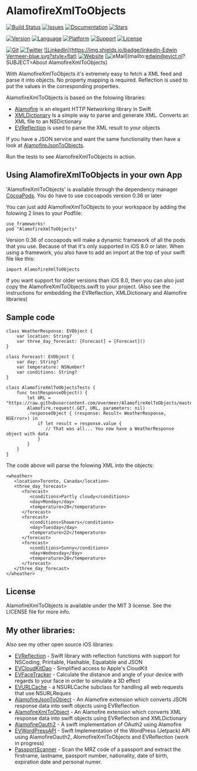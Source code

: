 # AlamofireXmlToObjects

<!---
 [![Circle CI](https://img.shields.io/circleci/project/evermeer/AlamofireXmlToObjects.svg?style=flat)](https://circleci.com/gh/evermeer/AlamofireXmlToObjects)
 -->
[![Build Status](https://travis-ci.org/evermeer/AlamofireXmlToObjects.svg?style=flat)](https://travis-ci.org/evermeer/AlamofireXmlToObjects)
[![Issues](https://img.shields.io/github/issues-raw/evermeer/AlamofireXmlToObjects.svg?style=flat)](https://github.com/evermeer/AlamofireXmlToObjects/issues)
[![Documentation](https://img.shields.io/badge/documented-100%-brightgreen.svg?style=flat)](http://cocoadocs.org/docsets/AlamofireXmlToObjects)
[![Stars](https://img.shields.io/github/stars/evermeer/AlamofireXmlToObjects.svg?style=flat)](https://github.com/evermeer/AlamofireXmlToObjects/stargazers)

[![Version](https://img.shields.io/cocoapods/v/AlamofireXmlToObjects.svg?style=flat)](http://cocoadocs.org/docsets/AlamofireXmlToObjects)
[![Language](https://img.shields.io/badge/language-swift2-f48041.svg?style=flat)](https://developer.apple.com/swift)
[![Platform](https://img.shields.io/cocoapods/p/AlamofireXmlToObjects.svg?style=flat)](http://cocoadocs.org/docsets/AlamofireXmlToObjects)
[![Support](https://img.shields.io/badge/support-iOS%208%2B%20|%20OSX%2010.9+%20-blue.svg?style=flat)](https://www.apple.com/nl/ios/)
[![License](https://img.shields.io/cocoapods/l/AlamofireXmlToObjects.svg?style=flat)](http://cocoadocs.org/docsets/AlamofireXmlToObjects)

[![Git](https://img.shields.io/badge/GitHub-evermeer-blue.svg?style=flat)](https://github.com/evermeer)
[![Twitter](https://img.shields.io/badge/twitter-@evermeer-blue.svg?style=flat)](http://twitter.com/evermeer)
[![LinkedIn](https://img.shields.io/badge/linkedin-Edwin Vermeer-blue.svg?style=flat)](http://nl.linkedin.com/in/evermeer/en)
[![Website](https://img.shields.io/badge/website-evict.nl-blue.svg?style=flat)](http://evict.nl)
[![eMail](https://img.shields.io/badge/email-edwin@evict.nl-blue.svg?style=flat)](mailto:edwin@evict.nl?SUBJECT=About AlamofireXmlToObjects)

With AlamofireXmlToObjects it's extremely easy to fetch a XML feed and parse it into objects. No property mapping is required. Reflection is used to put the values in the corresponding properties.

AlamofireXmlToObjects is based on the folowing libraries:
- [Alamofire](https://github.com/Alamofire/Alamofire) is an elegant HTTP Networking library in Swift
- [XMLDictionary](https://github.com/nicklockwood/XMLDictionary) Is a simple way to parse and generate XML. Converts an XML file to an NSDictionary
- [EVReflection](https://github.com/evermeer/EVReflection) is used to parse the XML result to your objects

If you have a JSON service and want the same functionality then have a look at [AlamofireJsonToObjects](https://github.com/evermeer/AlamofireJsonToObjects).

Run the tests to see AlamofireXmlToObjects in action.

## Using AlamofireXmlToObjects in your own App 

'AlamofireXmlToObjects' is available through the dependency manager [CocoaPods](http://cocoapods.org). 
You do have to use cocoapods version 0.36 or later

You can just add AlamofireXmlToObjects to your workspace by adding the folowing 2 lines to your Podfile:

```
use_frameworks!
pod "AlamofireXmlToObjects"
```

Version 0.36 of cocoapods will make a dynamic framework of all the pods that you use. Because of that it's only supported in iOS 8.0 or later. When using a framework, you also have to add an import at the top of your swift file like this:

```
import AlamofireXmlToObjects
```

If you want support for older versions than iOS 8.0, then you can also just copy the AlamofireXmlToObjects.swift  to your project. (Also see the instructions for embedding the EVReflection, XMLDictionary and Alamofire libraries) 


## Sample code

```
class WeatherResponse: EVObject {
    var location: String?
    var three_day_forecast: [Forecast] = [Forecast]()
}

class Forecast: EVObject {
    var day: String?
    var temperature: NSNumber?
    var conditions: String?
}

class AlamofireXmlToObjectsTests {
    func testResponseObject() {
        let URL = "https://raw.githubusercontent.com/evermeer/AlamofireXmlToObjects/master/AlamofireXmlToObjectsTests/sample_xml"
        Alamofire.request(.GET, URL, parameters: nil)
        .responseObject { (response: Result< WeatherResponse, NSError>) in
            if let result = response.value {
               // That was all... You now have a WeatherResponse object with data
            }
        }
    }
}

```

The code above will parse the folowing XML into the objects:

```
<wheather>
   <location>Toronto, Canada</location>
   <three_day_forecast>
      <forecast>
         <conditions>Partly cloudy</conditions>
         <day>Monday</day>
         <temperature>20</temperature>
      </forecast>
      <forecast>
         <conditions>Showers</conditions>
         <day>Tuesday</day>
         <temperature>22</temperature>
      </forecast>
      <forecast>
         <conditions>Sunny</conditions>
         <day>Wednesday</day>
         <temperature>28</temperature>
      </forecast>
   </three_day_forecast>
</wheather>
```

## License

AlamofireXmlToObjects is available under the MIT 3 license. See the LICENSE file for more info.

## My other libraries:
Also see my other open source iOS libraries:

- [EVReflection](https://github.com/evermeer/EVReflection) - Swift library with reflection functions with support for NSCoding, Printable, Hashable, Equatable and JSON 
- [EVCloudKitDao](https://github.com/evermeer/EVCloudKitDao) - Simplified access to Apple's CloudKit
- [EVFaceTracker](https://github.com/evermeer/EVFaceTracker) - Calculate the distance and angle of your device with regards to your face in order to simulate a 3D effect
- [EVURLCache](https://github.com/evermeer/EVURLCache) - a NSURLCache subclass for handling all web requests that use NSURLReques
- [AlamofireJsonToObject](https://github.com/evermeer/AlamofireJsonToObjects) - An Alamofire extension which converts JSON response data into swift objects using EVReflection
- [AlamofireXmlToObject](https://github.com/evermeer/AlamofireXmlToObjects) - An Alamofire extension which converts XML response data into swift objects using EVReflection and XMLDictionary
- [AlamofireOauth2](https://github.com/evermeer/AlamofireOauth2) - A swift implementation of OAuth2 using Alamofire
- [EVWordPressAPI](https://github.com/evermeer/EVWordPressAPI) - Swift Implementation of the WordPress (Jetpack) API using AlamofireOauth2, AlomofireXmlToObjects and EVReflection (work in progress)
- [PassportScanner](https://github.com/evermeer/PassportScanner) - Scan the MRZ code of a passport and extract the firstname, lastname, passport number, nationality, date of birth, expiration date and personal numer.
